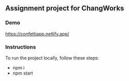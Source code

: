 ## Assignment project for ChangWorks

### Demo
https://confettiapp.netlify.app/

### Instructions
To run the project locally, follow these steps:
- npm i 
- npm start 
